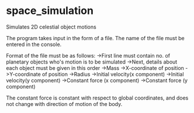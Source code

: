 # space_simulation
Simulates 2D celestial object motions

The program takes input in the form of a file. The name of the file must be entered in the console.

Format of the file must be as follows:
->First line must contain no. of planetary objects who's motion is to be simulated
->Next, details about each object must be given in this order
  ->Mass
  ->X-coordinate of position
  ->Y-coordinate of position
  ->Radius
  ->Initial velocity(x component)
  ->Initial velocity(y component)
  ->Constant force (x component)
  ->Constant force (y component)

The constant force is constant with respect to global coordinates, and does not change with direction of motion of the body.
